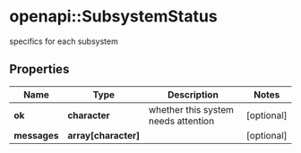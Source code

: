 # openapi::SubsystemStatus

specifics for each subsystem

## Properties
Name | Type | Description | Notes
------------ | ------------- | ------------- | -------------
**ok** | **character** | whether this system needs attention | [optional] 
**messages** | **array[character]** |  | [optional] 



